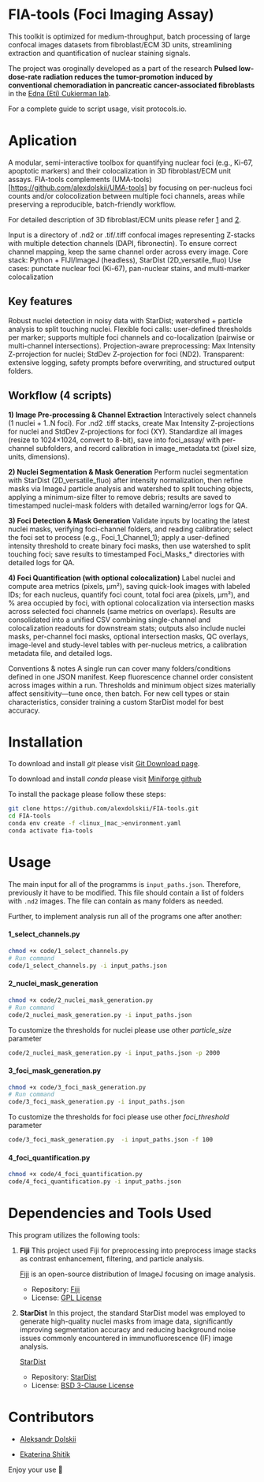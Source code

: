 # FIA-tools (Foci Imaging Assay)
This toolkit is optimized for medium-throughput, batch processing of large confocal images datasets from fibroblast/ECM 3D units, streamlining extraction and quantification of nuclear staining signals.

The project was oroginally developed as a part of the research **Pulsed low-dose-rate radiation reduces the tumor-promotion induced by conventional chemoradiation in pancreatic cancer-associated fibroblasts** in the  [Edna (Eti) Cukierman lab](https://www.foxchase.org/edna-cukierman). 

For a complete guide to script usage, visit protocols.io.

# Aplication
A modular, semi-interactive toolbox for quantifying nuclear foci (e.g., Ki-67, apoptotic markers) and their colocalization in 3D fibroblast/ECM unit assays. FIA-tools complements (UMA-tools)[https://github.com/alexdolskii/UMA-tools] by focusing on per-nucleus foci counts and/or colocolization between multiple foci channels, areas while preserving a reproducible, batch-friendly workflow.

For detailed description of 3D fibroblast/ECM units please refer [1](https://pubmed.ncbi.nlm.nih.gov/32222216/) and [2](https://pubmed.ncbi.nlm.nih.gov/27245425/).

Input is a directory of .nd2 or .tif/.tiff confocal images representing Z-stacks with multiple detection channels (DAPI, fibronectin). To ensure correct channel mapping, keep the same channel order across every image.
Core stack: Python + FIJI/ImageJ (headless), StarDist (2D_versatile_fluo)
Use cases: punctate nuclear foci (Ki-67), pan-nuclear stains, and multi-marker colocalization

## Key features
Robust nuclei detection in noisy data with StarDist; watershed + particle analysis to split touching nuclei.
Flexible foci calls: user-defined thresholds per marker; supports multiple foci channels and co-localization (pairwise or multi-channel intersections).
Projection-aware preprocessing: Max Intensity Z-prrojection for nuclei; StdDev Z-projection for foci (ND2).
Transparent: extensive logging, safety prompts before overwriting, and structured output folders.

## Workflow (4 scripts)
**1) Image Pre-processing & Channel Extraction**
Interactively select channels (1 nuclei + 1..N foci). For .nd2 .tiff stacks, create Max Intensity Z-projections for nuclei and StdDev Z-projections for foci (XY). Standardize all images (resize to 1024×1024, convert to 8-bit), save into foci_assay/ with per-channel subfolders, and record calibration in image_metadata.txt (pixel size, units, dimensions).

**2) Nuclei Segmentation & Mask Generation**
Perform nuclei segmentation with StarDist (2D_versatile_fluo) after intensity normalization, then refine masks via ImageJ particle analysis and watershed to split touching objects, applying a minimum-size filter to remove debris; results are saved to timestamped nuclei-mask folders with detailed warning/error logs for QA.

**3) Foci Detection & Mask Generation**
Validate inputs by locating the latest nuclei masks, verifying foci-channel folders, and reading calibration; select the foci set to process (e.g., Foci_1_Channel_1); apply a user-defined intensity threshold to create binary foci masks, then use watershed to split touching foci; save results to timestamped Foci_Masks_* directories with detailed logs for QA.

**4) Foci Quantification (with optional colocalization)**
Label nuclei and compute area metrics (pixels, µm²), saving quick-look images with labeled IDs; for each nucleus, quantify foci count, total foci area (pixels, µm²), and % area occupied by foci, with optional colocalization via intersection masks across selected foci channels (same metrics on overlaps). Results are consolidated into a unified CSV combining single-channel and colocalization readouts for downstream stats; outputs also include nuclei masks, per-channel foci masks, optional intersection masks, QC overlays, image-level and study-level tables with per-nucleus metrics, a calibration metadata file, and detailed logs.

Conventions & notes
A single run can cover many folders/conditions defined in one JSON manifest.
Keep fluorescence channel order consistent across images within a run.
Thresholds and minimum object sizes materially affect sensitivity—tune once, then batch.
For new cell types or stain characteristics, consider training a custom StarDist model for best accuracy.

# Installation 
To download and install *git* please visit [Git Download page](https://git-scm.com/downloads).

To download and install *conda* please visit [Miniforge github](https://github.com/conda-forge/miniforge)

To install the package please follow these steps:

```bash
git clone https://github.com/alexdolskii/FIA-tools.git
cd FIA-tools
conda env create -f <linux_|mac_>environment.yaml
conda activate fia-tools
```

# Usage

The main input for all of the programms is `input_paths.json`. Therefore, previously it have to be modified. This file should contain a list of folders with `.nd2` images. The file can contain as many folders as needed.

Further, to implement analysis run all of the programs one after another:

#### 1_select_channels.py

```bash
chmod +x code/1_select_channels.py
# Run command
code/1_select_channels.py -i input_paths.json
```
#### 2_nuclei_mask_generation

```bash
chmod +x code/2_nuclei_mask_generation.py
# Run command
code/2_nuclei_mask_generation.py -i input_paths.json
```

To customize the thresholds for nuclei please use other *particle_size* parameter

```bash
code/2_nuclei_mask_generation.py -i input_paths.json -p 2000
```

#### 3_foci_mask_generation.py

```bash
chmod +x code/3_foci_mask_generation.py
# Run command
code/3_foci_mask_generation.py -i input_paths.json
```

To customize the thresholds for foci please use other *foci_threshold* parameter

```bash
code/3_foci_mask_generation.py  -i input_paths.json -f 100
```

#### 4_foci_quantification.py

```bash
chmod +x code/4_foci_quantification.py
code/4_foci_quantification.py -i input_paths.json
```

# Dependencies and Tools Used

This program utilizes the following tools:

1. **Fiji** 
    This project used Fiji for preprocessing into preprocess image stacks as contrast enhancement, filtering, and particle analysis.

    [Fiji](https://fiji.sc/) is an open-source distribution of ImageJ focusing on image analysis. 
    
    - Repository: [Fiji](https://github.com/fiji/fiji)  
    - License: [GPL License](https://imagej.net/licensing/)

2. **StarDist**
    In this project, the standard StarDist model was employed to generate high-quality nuclei masks from image data, significantly improving segmentation accuracy and reducing background noise issues commonly encountered in immunofluorescence (IF) image analysis.
    
    [StarDist](https://stardist.net/)

    - Repository: [StarDist](https://github.com/stardist/stardist)  
    - License: [BSD 3-Clause License](https://github.com/stardist/stardist/blob/main/LICENSE.txt)

# Contributors

- [Aleksandr Dolskii](aleksandr.dolskii@fccc.edu)

- [Ekaterina Shitik](mailto:shitik.ekaterina@gmail.com) 

Enjoy your use 💫
